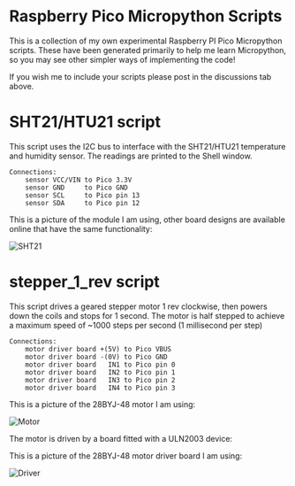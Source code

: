 # Raspberry Pico Micropython Scripts

This is a collection of my own experimental Raspberry PI Pico Micropython scripts. These have been generated primarily to help me learn Micropython, so you may see other simpler ways of implementing the code!

If you wish me to include your scripts please post in the discussions tab above.

# SHT21/HTU21 script

This script uses the I2C bus to interface with the SHT21/HTU21 temperature and humidity sensor. The readings are printed to the Shell window.
```
Connections:
    sensor VCC/VIN to Pico 3.3V
    sensor GND     to Pico GND
    sensor SCL     to Pico pin 13
    sensor SDA     to Pico pin 12
```
This is a picture of the module I am using, other board designs are available online that have the same functionality:


![SHT21](https://i.imgur.com/2buOhkE.png)

# stepper_1_rev script

This script drives a geared stepper motor 1 rev clockwise, then powers down the coils and stops for 1 second. The motor is half stepped to achieve a maximum speed of ~1000 steps per second (1 millisecond per step)
```
Connections:
    motor driver board +(5V) to Pico VBUS
    motor driver board -(0V) to Pico GND
    motor driver board   IN1 to Pico pin 0
    motor driver board   IN2 to Pico pin 1
    motor driver board   IN3 to Pico pin 2
    motor driver board   IN4 to Pico pin 3

```
This is a picture of the 28BYJ-48 motor I am using:

![Motor](https://i.imgur.com/rEpvvsX.png?1)

The motor is driven by a board fitted with a ULN2003 device:

This is a picture of the 28BYJ-48 motor driver board I am using:

![Driver](https://i.imgur.com/OdMqjvX.png)
